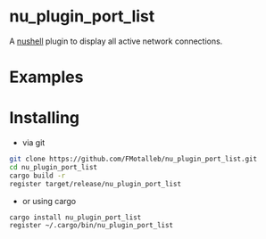 # nu_plugin_port_list

A [nushell](https://www.nushell.sh/) plugin to display all active network connections.

# Examples

# Installing

* via git

```bash
git clone https://github.com/FMotalleb/nu_plugin_port_list.git
cd nu_plugin_port_list
cargo build -r
register target/release/nu_plugin_port_list
```

* or using cargo

```bash
cargo install nu_plugin_port_list
register ~/.cargo/bin/nu_plugin_port_list
```
